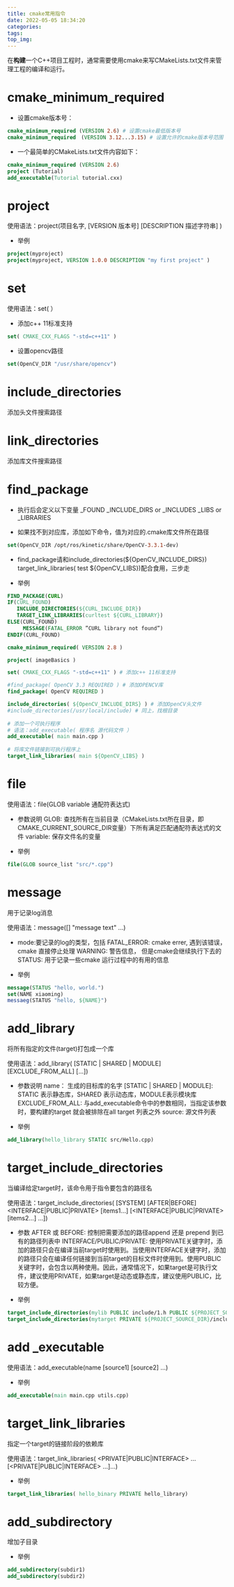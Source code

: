```yaml
---
title: cmake常用指令
date: 2022-05-05 18:34:20
categories:
tags:
top_img:
---
```

在<b>构建</b>一个C++项目工程时，通常需要使用cmake来写CMakeLists.txt文件来管理工程的编译和运行。

# cmake_minimum_required

- 设置cmake版本号：
``` cmake
cmake_minimum_required (VERSION 2.6) # 设置cmake最低版本号
cmake_minimum_required　(VERSION 3.12...3.15) # 设置允许的cmake版本号范围
```

- 一个最简单的CMakeLists.txt文件内容如下：
``` cmake
cmake_minimum_required (VERSION 2.6)
project (Tutorial)
add_executable(Tutorial tutorial.cxx)
```

# project

使用语法：project(项目名字, [VERSION 版本号] [DESCRIPTION 描述字符串] )

- 举例
``` cmake
project(myproject)
project(myproject, VERSION 1.0.0 DESCRIPTION "my first project" )
```

# set

使用语法：set(<variable> <value>）

- 添加c++ 11标准支持
``` cmake
set( CMAKE_CXX_FLAGS "-std=c++11" )
```

- 设置opencv路径
``` cmake
set(OpenCV_DIR "/usr/share/opencv")
```

# include_directories
添加头文件搜索路径

# link_directories
添加库文件搜索路径

# find_package

- 执行后会定义以下变量
<name>_FOUND
<name>_INCLUDE_DIRS or <name>_INCLUDES
<name>_LIBS or <name>_LIBRARIES

- 如果找不到对应库，添加如下命令，值为对应的.cmake库文件所在路径
``` cmake
set(OpenCV_DIR /opt/ros/kinetic/share/OpenCV-3.3.1-dev)
```

- find_package请和include_directories(${OpenCV_INCLUDE_DIRS}) target_link_libraries( test ${OpenCV_LIBS})配合食用，三步走

- 举例
``` cmake
FIND_PACKAGE(CURL)
IF(CURL_FOUND)
   INCLUDE_DIRECTORIES(${CURL_INCLUDE_DIR})
   TARGET_LINK_LIBRARIES(curltest ${CURL_LIBRARY})
ELSE(CURL_FOUND)
     MESSAGE(FATAL_ERROR ”CURL library not found”)
ENDIF(CURL_FOUND)
```
``` cmake
cmake_minimum_required( VERSION 2.8 )

project( imageBasics )

set( CMAKE_CXX_FLAGS "-std=c++11" ) # 添加c++ 11标准支持

#find_package( OpenCV 3.3 REQUIRED ) # 添加OPENCV库
find_package( OpenCV REQUIRED )

include_directories( ${OpenCV_INCLUDE_DIRS} ) # 添加OpenCV头文件
#include_directories(/usr/local/include) # 同上，找根目录
 
# 添加一个可执行程序
# 语法：add_executable( 程序名 源代码文件 ）
add_executable( main main.cpp )
 
# 将库文件链接到可执行程序上
target_link_libraries( main ${OpenCV_LIBS} )
```

# file

使用语法：file(GLOB variable 通配符表达式)

- 参数说明
GLOB: 查找所有在当前目录（CMakeLists.txt所在目录，即CMAKE_CURRENT_SOURCE_DIR变量）下所有满足匹配通配符表达式的文件
variable: 保存文件名的变量

- 举例
``` cmake
file(GLOB source_list "src/*.cpp")
```

# message
用于记录log消息

使用语法：message([<mode>] "message text" ...)

- mode:要记录的log的类型，包括
FATAL_ERROR: cmake errer, 遇到该错误，cmake 直接停止处理
WARNING: 警告信息， 但是cmake会继续执行下去的
STATUS: 用于记录一些cmake 运行过程中的有用的信息

- 举例
``` cmake
message(STATUS "hello, world.")
set(NAME xiaoming)
messaeg(STATUS "hello, ${NAME}")
```

# add_library
将所有指定的文件(target)打包成一个库

使用语法：add_library(<name> [STATIC | SHARED | MODULE] [EXCLUDE_FROM_ALL] [<source>...]) 

- 参数说明
name： 生成的目标库的名字
[STATIC | SHARED | MODULE]: STATIC 表示静态库，SHARED 表示动态库，MODULE表示模块库
EXCLUDE_FROM_ALL: 与add_executable命令中的参数相同，当指定该参数时，要构建的target 就会被排除在all target 列表之外
source: 源文件列表

- 举例
``` cmake
add_library(hello_library STATIC src/Hello.cpp)
```

# target_include_directories
当编译给定target时，该命令用于指令要包含的路径名

使用语法：target_include_directories(<target> [SYSTEM] [AFTER|BEFORE] <INTERFACE|PUBLIC|PRIVATE> [items1...] [<INTERFACE|PUBLIC|PRIVATE> [items2...] ...])

- 参数
AFTER 或 BEFORE: 控制把需要添加的路径append 还是 prepend 到已有的路径列表中
INTERFACE/PUBLIC/PRIVATE: 使用PRIVATE关键字时，添加的路径只会在编译当前target时使用到。当使用INTERFACE关键字时，添加的路径只会在编译任何链接到当前target的目标文件时使用到。使用PUBLIC关键字时，会包含以两种使用。因此，通常情况下，如果target是可执行文件，建议使用PRIVATE，如果target是动态或静态库，建议使用PUBLIC，比较方便。

- 举例
``` cmake
target_include_directories(mylib PUBLIC include/1.h PUBLIC ${PROJECT_SOURCE_DIR}/include)
target_include_directories(mytarget PRIVATE ${PROJECT_SOURCE_DIR}/include)
```

# add _executable

使用语法：add_executable(name [source1] [source2] ...)

- 举例
``` cmake
add_executable(main main.cpp utils.cpp)
```

# target_link_libraries
指定一个target的链接阶段的依赖库

使用语法：target_link_libraries(<target> <PRIVATE|PUBLIC|INTERFACE> <item>...[<PRIVATE|PUBLIC|INTERFACE> <item>...]...)

- 举例
``` cmake
target_link_libraries( hello_binary PRIVATE hello_library)
```

# add_subdirectory
增加子目录
- 举例
``` cmake
add_subdirectory(subdir1)
add_subdirectory(subdir2)
```


